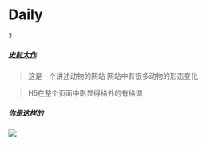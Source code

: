 # Daily

`3`

##### [史前大作][1]

> 这是一个讲述动物的网站 网站中有很多动物的形态变化

> H5在整个页面中彰显得格外的有格调

##### 你是这样的

<img src="http://ooel9xfqa.bkt.clouddn.com/6.png" />








[1]:http://www.species-in-pieces.com/
